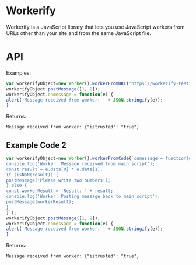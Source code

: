 # Workerify
Workerify is a JavaScript library that lets you use JavaScript workers from URLs other than your site and from the same JavaScript file.

# API
Examples:
```javascript
var workerifyObject=new Worker().workerFromURL('https://workerify-testing.glitch.me/script.js');
workerifyObject.postMessage([1, 2]);
workerifyObject.onmessage = function(e) {
alert('Message received from worker: ' + JSON.stringify(e));
}
```

Returns:

`Message received from worker: {"istrusted": "true"}`


## Example Code 2
```javascript
var workerifyObject=new Worker().workerFromCode(`onmessage = function(e) {
console.log('Worker: Message received from main script');
const result = e.data[0] * e.data[1];
if (isNaN(result)) {
postMessage('Please write two numbers');
} else {
const workerResult = 'Result: ' + result;
console.log('Worker: Posting message back to main script');
postMessage(workerResult);
}
}`);
workerifyObject.postMessage([1, 2]);
workerifyObject.onmessage = function(e) {
alert('Message received from worker: ' + JSON.stringify(e));
}
```

Returns:

`Message received from worker: {"istrusted": "true"}`
